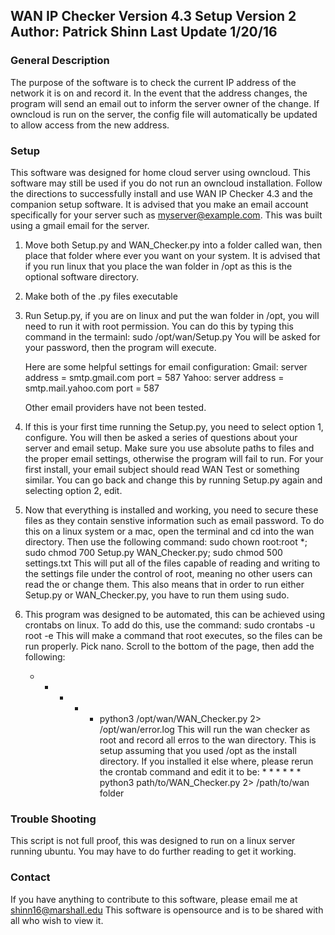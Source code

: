 WAN IP Checker Version 4.3
Setup Version 2
Author: Patrick Shinn
Last Update 1/20/16
--------------------

### General Description

The purpose of the software is to check the current IP address of the network it is on and record it. In the event
that the address changes, the program will send an email out to inform the server owner of the change. If owncloud
is run on the server, the config file will automatically be updated to allow access from the new address.

### Setup

This software was designed for home cloud server using owncloud. This software may still be used if you do not run
an owncloud installation. Follow the directions to successfully install and use WAN IP Checker 4.3 and the companion
setup software. It is advised that you make an email account specifically for your server such as myserver@example.com.
This was built using a gmail email for the server.

1. Move both Setup.py and WAN_Checker.py into a folder called wan, then place that folder where ever you want on your
  system. It is advised that if you run linux that you place the wan folder in /opt as this is the optional software
  directory.

2. Make both of the .py files executable

3. Run Setup.py, if you are on linux and put the wan folder in /opt, you will need to run it with root permission.
   You can do this by typing this command in the termainl: sudo /opt/wan/Setup.py 
   You will be asked for your password, then the program will execute.
   
   Here are some helpful settings for email configuration:
   Gmail: 
   server address = smtp.gmail.com
   port = 587
   Yahoo:
   server address = smtp.mail.yahoo.com
   port = 587
   
   Other email providers have not been tested.
   
4. If this is your first time running the Setup.py, you need to select option 1, configure. You will then be asked 
   a series of questions about your server and email setup. Make sure you use absolute paths to files and the 
   proper email settings, otherwise the program will fail to run. For your first install, your email subject should
   read WAN Test or something similar. You can go back and change this by running Setup.py again and selecting option
   2, edit.
   
5. Now that everything is installed and working, you need to secure these files as they contain senstive information
   such as email password. To do this on a linux system or a mac, open the terminal and cd into the wan directory.
   Then use the following command: sudo chown root:root *; sudo chmod 700 Setup.py WAN_Checker.py; sudo chmod 500 settings.txt
   This will put all of the files capable of reading and writing to the settings file under the control of root, 
   meaning no other users can read the or change them. This also means that in order to run either Setup.py or WAN_Checker.py,
   you have to run them using sudo.
   
6. This program was designed to be automated, this can be achieved using crontabs on linux. To add do this, use the
   command: sudo crontabs -u root -e 
   This will make a command that root executes, so the files can be run properly.
   Pick nano. Scroll to the bottom of the page, then add the following:
   * * * * * python3 /opt/wan/WAN_Checker.py 2> /opt/wan/error.log
   This will run the wan checker as root and record all erros to the wan directory. This is setup assuming that you
   used /opt as the install directory. If you installed it else where, please rerun the crontab command and 
   edit it to be: * * * * * * python3 path/to/WAN_Checker.py 2> /path/to/wan folder
   
### Trouble Shooting
 
 This script is not full proof, this was designed to run on a linux server running ubuntu. You may have to do further
 reading to get it working. 

### Contact

If you have anything to contribute to this software, please email me at shinn16@marshall.edu This software is opensource
and is to be shared with all who wish to view it.
